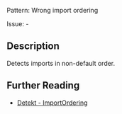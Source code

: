 Pattern: Wrong import ordering

Issue: -

## Description

Detects imports in non-default order.

## Further Reading

* [Detekt - ImportOrdering](https://detekt.github.io/detekt/formatting.html#importordering)